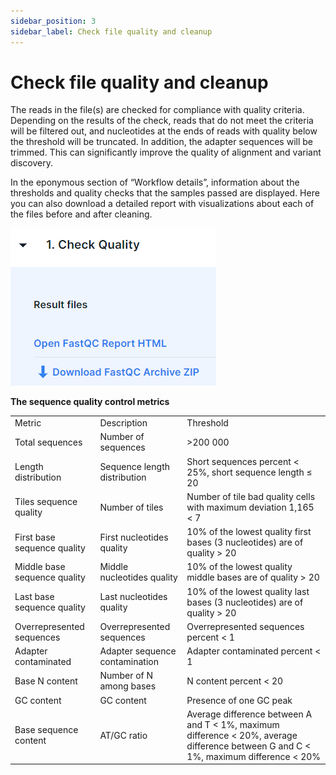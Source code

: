 ```yaml
---
sidebar_position: 3
sidebar_label: Check file quality and cleanup
---
```


# Check file quality and cleanup

The reads in the file(s) are checked for compliance with quality criteria. Depending on the results of the check, reads that do not meet the criteria will be filtered out, and nucleotides at the ends of reads with quality below the threshold will be truncated. In addition, the adapter sequences will be trimmed. This can significantly improve the quality of alignment and variant discovery.

In the eponymous section of “Workflow details”, information about the thresholds and quality checks that the samples passed are displayed. Here you can also download a detailed report with visualizations about each of the files before and after cleaning.

![Quality control report](/img/eng/20-quality-control-report.png)

**The sequence quality control metrics**

<table>
  <tr>
   <td>Metric
   </td>
   <td>Description
   </td>
   <td>Threshold
   </td>
  </tr>
  <tr>
   <td>Total sequences
   </td>
   <td>Number of sequences
   </td>
   <td>>200 000
   </td>
  </tr>
  <tr>
   <td>Length distribution
   </td>
   <td>Sequence length distribution
   </td>
   <td>Short sequences percent &lt; 25%, short sequence length ≤ 20
   </td>
  </tr>
  <tr>
   <td>Tiles sequence quality
   </td>
   <td>Number of tiles
   </td>
   <td>Number of tile bad quality cells with maximum deviation 1,165 &lt; 7
   </td>
  </tr>
  <tr>
   <td>First base sequence quality
   </td>
   <td>First nucleotides quality
   </td>
   <td>10% of the lowest quality first bases (3 nucleotides) are of quality > 20
   </td>
  </tr>
  <tr>
   <td>Middle base sequence quality
   </td>
   <td>Middle nucleotides quality
   </td>
   <td>10% of the lowest quality middle bases are of quality > 20
   </td>
  </tr>
  <tr>
   <td>Last base sequence quality
   </td>
   <td>Last nucleotides quality
   </td>
   <td>10% of the lowest quality last bases (3 nucleotides) are of quality > 20
   </td>
  </tr>
  <tr>
   <td>Overrepresented sequences
   </td>
   <td>Overrepresented sequences
   </td>
   <td>Overrepresented sequences percent &lt; 1
   </td>
  </tr>
  <tr>
   <td>Adapter contaminated
   </td>
   <td>Adapter sequence contamination
   </td>
   <td>Adapter contaminated percent &lt; 1
   </td>
  </tr>
  <tr>
   <td>Base N content
   </td>
   <td>Number of N among bases
   </td>
   <td>N content percent &lt; 20
   </td>
  </tr>
  <tr>
   <td>GC content
   </td>
   <td>GC content
   </td>
   <td>Presence of one GC peak
   </td>
  </tr>
  <tr>
   <td>Base sequence content
   </td>
   <td>AT/GC ratio
   </td>
   <td>Average difference between A and T &lt; 1%, maximum difference &lt; 20%, average difference between G and C &lt; 1%, maximum difference &lt; 20%
   </td>
  </tr>
</table>
